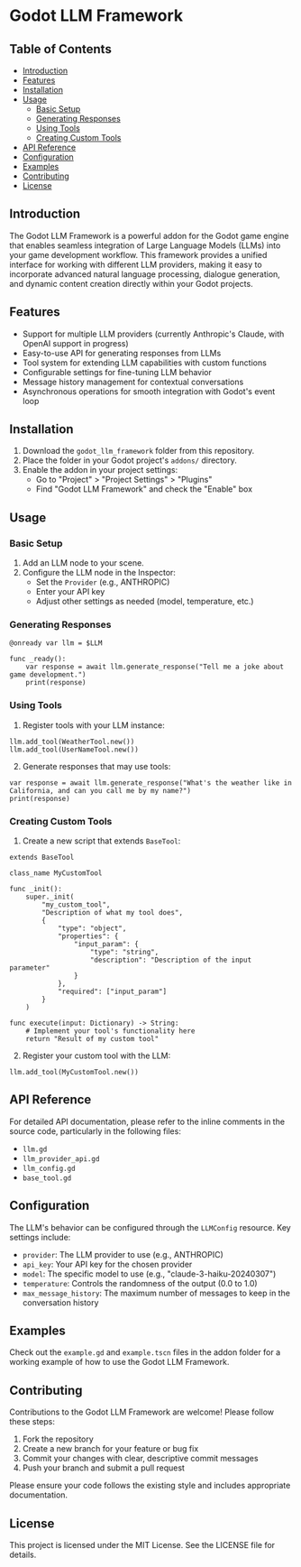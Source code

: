 # Godot LLM Framework

## Table of Contents
- [Introduction](#introduction)
- [Features](#features)
- [Installation](#installation)
- [Usage](#usage)
  - [Basic Setup](#basic-setup)
  - [Generating Responses](#generating-responses)
  - [Using Tools](#using-tools)
  - [Creating Custom Tools](#creating-custom-tools)
- [API Reference](#api-reference)
- [Configuration](#configuration)
- [Examples](#examples)
- [Contributing](#contributing)
- [License](#license)

## Introduction

The Godot LLM Framework is a powerful addon for the Godot game engine that enables seamless integration of Large Language Models (LLMs) into your game development workflow. This framework provides a unified interface for working with different LLM providers, making it easy to incorporate advanced natural language processing, dialogue generation, and dynamic content creation directly within your Godot projects.

## Features

- Support for multiple LLM providers (currently Anthropic's Claude, with OpenAI support in progress)
- Easy-to-use API for generating responses from LLMs
- Tool system for extending LLM capabilities with custom functions
- Configurable settings for fine-tuning LLM behavior
- Message history management for contextual conversations
- Asynchronous operations for smooth integration with Godot's event loop

## Installation

1. Download the `godot_llm_framework` folder from this repository.
2. Place the folder in your Godot project's `addons/` directory.
3. Enable the addon in your project settings:
   - Go to "Project" > "Project Settings" > "Plugins"
   - Find "Godot LLM Framework" and check the "Enable" box

## Usage

### Basic Setup

1. Add an LLM node to your scene.
2. Configure the LLM node in the Inspector:
   - Set the `Provider` (e.g., ANTHROPIC)
   - Enter your API key
   - Adjust other settings as needed (model, temperature, etc.)

### Generating Responses

```gdscript
@onready var llm = $LLM

func _ready():
    var response = await llm.generate_response("Tell me a joke about game development.")
    print(response)
```

### Using Tools

1. Register tools with your LLM instance:

```gdscript
llm.add_tool(WeatherTool.new())
llm.add_tool(UserNameTool.new())
```

2. Generate responses that may use tools:

```gdscript
var response = await llm.generate_response("What's the weather like in California, and can you call me by my name?")
print(response)
```

### Creating Custom Tools

1. Create a new script that extends `BaseTool`:

```gdscript
extends BaseTool

class_name MyCustomTool

func _init():
    super._init(
        "my_custom_tool",
        "Description of what my tool does",
        {
            "type": "object",
            "properties": {
                "input_param": {
                    "type": "string",
                    "description": "Description of the input parameter"
                }
            },
            "required": ["input_param"]
        }
    )

func execute(input: Dictionary) -> String:
    # Implement your tool's functionality here
    return "Result of my custom tool"
```

2. Register your custom tool with the LLM:

```gdscript
llm.add_tool(MyCustomTool.new())
```

## API Reference

For detailed API documentation, please refer to the inline comments in the source code, particularly in the following files:

- `llm.gd`
- `llm_provider_api.gd`
- `llm_config.gd`
- `base_tool.gd`

## Configuration

The LLM's behavior can be configured through the `LLMConfig` resource. Key settings include:

- `provider`: The LLM provider to use (e.g., ANTHROPIC)
- `api_key`: Your API key for the chosen provider
- `model`: The specific model to use (e.g., "claude-3-haiku-20240307")
- `temperature`: Controls the randomness of the output (0.0 to 1.0)
- `max_message_history`: The maximum number of messages to keep in the conversation history

## Examples

Check out the `example.gd` and `example.tscn` files in the addon folder for a working example of how to use the Godot LLM Framework.

## Contributing

Contributions to the Godot LLM Framework are welcome! Please follow these steps:

1. Fork the repository
2. Create a new branch for your feature or bug fix
3. Commit your changes with clear, descriptive commit messages
4. Push your branch and submit a pull request

Please ensure your code follows the existing style and includes appropriate documentation.

## License

This project is licensed under the MIT License. See the LICENSE file for details.